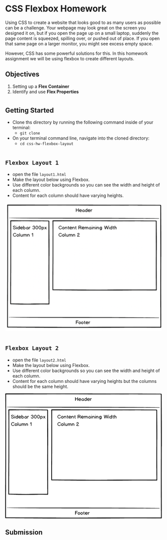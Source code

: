# CSS Flexbox Homework

Using CSS to create a website that looks good to as many users as possible can be a challenge. Your webpage may look great on the screen you designed it on, but if you open the page up on a small laptop, suddenly the page content is squeezed, spilling over, or pushed out of place. If you open that same page on a larger monitor, you might see excess empty space.

However, CSS has some powerful solutions for this. In this homework assignment we will be using flexbox to create different layouts. 

## Objectives 
1. Setting up a **Flex Container** 
2. Identify and use **Flex Properties**

#

## Getting Started 
- Clone ths directory by running the following command inside of your terminal: 
    - `git clone ` 
- On your terminal command line, navigate into the cloned directory: 
    - `cd css-hw-flexbox-layout`

#

## `Flexbox Layout 1`

- open the file `layout1.html`
- Make the layout below using Flexbox. 
- Use different color backgrounds so you can see the width and height of each column. 
- Content for each column should have varying heights.

![](./images/layout1.png)

#

## `Flexbox Layout 2`

- open the file `layout2.html`
- Make the layout below using Flexbox. 
- Use different color backgrounds so you can see the width and height of each column. 
- Content for each column should have varying heights but the columns should be the same height.

![](./images/layout2.png)



## Submission

